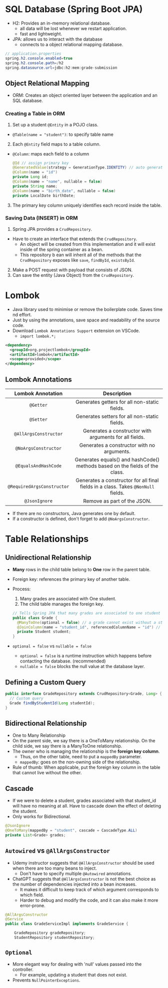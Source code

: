 # SQL Database (Spring Boot JPA)

- H2: Provides an in-memory relational database.
  - all data will be lost whenever we restart application.
  - fast and lightweight.
- JPA: allows us to interact with the database
  - connects to a object relational mapping database.

```java
// application.properties
spring.h2.console.enabled=true
spring.h2.console.path=/h2
spring.datasource.url=jdbc:h2:mem:grade-submission
```

## Object Relational Mapping

- ORM: Creates an object oriented layer between the application and an SQL database.

### Creating a Table in ORM

1. Set up a student `@Entity` in a POJO class.

- `@Table(name = "student")`: to specify table name

2. Each `@Entity` field maps to a table column.

- `@Column`: maps each field to a column
  ```java
  @Id // assign primary key
  @GeneratedValue(strategy = GenerationType.IDENTITY) // auto generation (increment) of id
  @Column(name = "id")
  private Long id;
  @Column(name = "name", nullable = false)
  private String name;
  @Column(name = "birth_date", nullable = false)
  private LocalDate birthDate;
  ```

3. The primary key column uniquely identifies each record inside the table.

### Saving Data (INSERT) in ORM

1. Spring JPA provides a `CrudRepository`.

- Have to create an interface that extends the `CrudRepository`.
  - An object will be created from this implementation and it will exist inside of the spring container as a bean.
  - This repository b ean will inherit all of the methods that the `CrudRepository` exposes like `save`, `findById`, `existsById`.

2. Make a POST request with payload that consists of JSON.
3. Can save the entity (Java Object) from the `CrudRepository`.

# Lombok

- Java library used to minimise or remove the boilerplate code. Saves time nd effort.
- Just by using the annotations, save space and readability of the source code.
- Download `Lombok Annotations Support` extension on VSCode.
  - `import lombok.*;`

```xml
<dependency>
  <groupId>org.projectlombok</groupId>
  <artifactId>lombok</artifactId>
  <scope>provided</scope>
</dependency>
```

## Lombok Annotations

|     Lombok Annotation      |                                   Description                                   |
| :------------------------: | :-----------------------------------------------------------------------------: |
|         `@Getter`          |                  Generates getters for all non-static fields.                   |
|         `@Setter`          |                  Generates setters for all non-static fields.                   |
|   `@AllArgsConstructor`    |             Generates a constructor with arguments for all fields.              |
|    `@NoArgsConstructor`    |                   Generates a constructor with no arguments.                    |
|    `@EqualsAndHashCode`    |   Generates equals() and hashCode() methods based on the fields of the class.   |
| `@RequiredArgsConstructor` | Generates a constructor for all final fields in a class. Takes `@NonNull` fields. |
|       `@JsonIgnore`        |                           Remove as part of the JSON.                           |

- If there are no constructors, Java generates one by default.
- If a constructor is defined, don't forget to add `@NoArgsConstructor`.

# Table Relationships

## Unidirectional Relationship

- **Many** rows in the child table belong to **One** row in the parent table.
- Foreign key: references the primary key of another table.
- Process:

  1. Many grades are associated with One student.
  2. The child table manages the foreign key.

  ```java
  // Tells Spring JPA that many grades are associated to one student
  public class Grade {
    @ManyToOne(optional = false) // a grade cannot exist without a student
    @JoinColumn(name = "student_id", referencedColumnName = "id") // define a foreign key column that joins 2 separate tables
    private Student student;
  }
  ```

- `optional = false` vs `nullable = false`
  - `optional = false` is a runtime instruction which happens before contacting the database. (recommended)
  - `nullable = false` blocks the null value at the database layer.

## Defining a Custom Query

```java
public interface GradeRepository extends CrudRepository<Grade, Long> {
  // Custom query
  Grade findByStudentId(Long studentId);
}
```

## Bidirectional Relationship

- One to Many Relationship
- On the parent side, we say there is a OneToMany relationship. On the child side, we say there is a ManyToOne relationship.
- The owner who is managing the relationship is the **foreign key column**.
  - Thus, on the other table, need to put a `mappedBy` parameter.
  - `mappedBy`: goes on the non-owning side of the relationship.
- Rule of thumb: When applicable, put the foreign key column in the table that cannot live without the other.

## Cascade

- If we were to delete a student, grades associated with that student_id will have no meaning at all. Have to cascade down the effect of deleting the student.
- Only works for Bidirectional.

```java
@JsonIgnore
@OneToMany(mappedBy = "student", cascade = CascadeType.ALL)
private List<Grade> grades;
```

## `Autowired` vs `@AllArgsConstructor`

- Udemy instructor suggests that `@AllArgsConstructor` should be used when there are too many beans to inject.
  - Don't have to specify multiple `@Autowired` annotations.
- ChatGPT suggests that `@AllArgsConstructor` is not the best choice as the number of dependencies injected into a bean increases.
  - It makes it difficult to keep track of which argument corresponds to which field.
  - Harder to debug and modify the code, and it can also make it more error-prone.

```java
@AllArgsConstructor
@Service
public class GradeServiceImpl implements GradeService {

    GradeRepository gradeRepository;
    StudentRepository studentRepository;
```

## `Optional`

- More elegant way for dealing with 'null' values passed into the controller.
  - For example, updating a student that does not exist.
- Prevents `NullPointerExceptions`.
